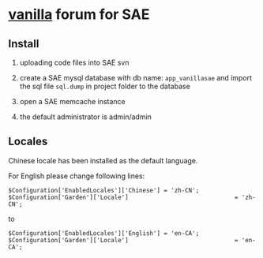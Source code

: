 [vanilla](http://vanillaforums.org/) forum for SAE
===============

Install
---------
1. uploading code files into SAE svn

2. create a SAE mysql database with db name: `app_vanillasae` and import the sql file `sql.dump` in project folder to the database

3. open a SAE memcache instance

4. the default administrator is admin/admin

Locales
---------

Chinese locale has been installed as the default language.

For English please change following lines:

    $Configuration['EnabledLocales']['Chinese'] = 'zh-CN';
    $Configuration['Garden']['Locale']                              = 'zh-CN';

to

    $Configuration['EnabledLocales']['English'] = 'en-CA';
    $Configuration['Garden']['Locale']                              = 'en-CA';
